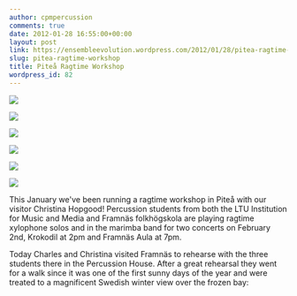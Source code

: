 ```yaml
---
author: cpmpercussion
comments: true
date: 2012-01-28 16:55:00+00:00
layout: post
link: https://ensembleevolution.wordpress.com/2012/01/28/pitea-ragtime-workshop/
slug: pitea-ragtime-workshop
title: Piteå Ragtime Workshop
wordpress_id: 82
---
```




  
   ![](https://ensembleevolution.files.wordpress.com/2012/01/9c9cb-img.jpg)
  

  
   ![](https://ensembleevolution.files.wordpress.com/2012/01/e95b4-img.jpg)
  

  
   ![](https://ensembleevolution.files.wordpress.com/2012/01/5eff9-img.jpg)
  

  
   ![](https://ensembleevolution.files.wordpress.com/2012/01/403bd-img.jpg)
  

  
   ![](https://ensembleevolution.files.wordpress.com/2012/01/e5bda-img.jpg)
  

  
   ![](https://ensembleevolution.files.wordpress.com/2012/01/00e8f-img.jpg)
  



This January we've been running a ragtime workshop in Piteå with our visitor Christina Hopgood! Percussion students from both the LTU Institution for Music and Media and Framnäs folkhögskola are playing ragtime xylophone solos and in the marimba band for two concerts on February 2nd, Krokodil at 2pm and Framnäs Aula at 7pm.

Today Charles and Christina visited Framnäs to rehearse with the three students there in the Percussion House. After a great rehearsal they went for a walk since it was one of the first sunny days of the year and were treated to a magnificent Swedish winter view over the frozen bay:
